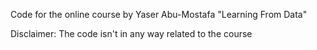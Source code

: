 Code for the online course by Yaser Abu-Mostafa "Learning From Data"

Disclaimer: The code isn't in any way related to the course

